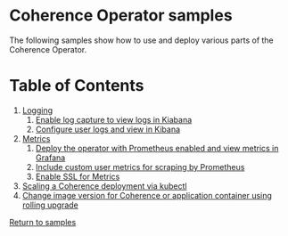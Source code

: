 # Coherence Operator samples

The following samples show how to use and deploy various parts of the 
Coherence Operator.

# Table of Contents

1. [Logging](logging)
   1. [Enable log capture to view logs in Kiabana](logging/log-capture)
   1. [Configure user logs and view in Kibana](logging/customer-logs)
1. [Metrics](metrics)
   1. [Deploy the operator with Prometheus enabled and view metrics in Grafana](metrics/enable-metrics)
   1. [Include custom user metrics for scraping by Prometheus](metrics/custom-metrics)
   1. [Enable SSL for Metrics](metrics/ssl)
1. [Scaling a Coherence deployment via kubectl](scaling)
1. [Change image version for Coherence or application container using rolling upgrade](rolling-upgrade)   

[Return to samples](../README.md#list-of-samples)